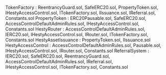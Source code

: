 TokenFactory       : ReentrancyGuard.sol, SafeERC20.sol, PropertyToken.sol, IHestyAccessControl.sol, ITokenFactory.sol, IIssuance.sol, IReferral.sol, Constants.sol
PropertyToken      : ERC20Pausable.sol, SafeERC20.sol, AccessControlDefaultAdminRules.sol, IHestyAccessControl.sol, Constants.sol
HestyRouter        : AccessControlDefaultAdminRules.sol, IERC20.sol, IHestyAccessControl.sol, IRouter.sol, ITokenFactory.sol, Constants.sol
HestyAssetIssuance : PropertyToken.sol, IIssuance.sol
HestyAccessControl : AccessControlDefaultAdminRules.sol, Pausable.sol, IHestyAccessControl.sol, IRouter.sol, Constants.sol
ReferralSystem     : IERC20.sol, SafeERC20.sol, ReentrancyGuard.sol, AccessControlDefaultAdminRules.sol, IReferral.sol, IHestyAccessControl.sol, ITokenFactory.sol, Constants.sol



